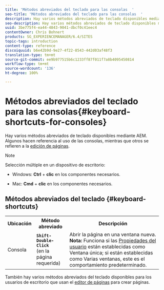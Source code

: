 ```yaml
---
title: 'Métodos abreviados del teclado para las consolas  '
seo-title: 'Métodos abreviados del teclado para las consolas  '
description: Hay varios métodos abreviados de teclado disponibles mediante AEM. Algunos hacen referencia al uso de las consolas, mientras que otros se refieren a la edición de páginas.
seo-description: Hay varios métodos abreviados de teclado disponibles mediante AEM. Algunos hacen referencia al uso de las consolas, mientras que otros se refieren a la edición de páginas.
uuid: 3be775f4-ea44-4843-9041-dbcf0c41eec4
contentOwner: Chris Bohnert
products: SG_EXPERIENCEMANAGER/6.4/SITES
topic-tags: introduction
content-type: reference
discoiquuid: b6e42b9d-9e27-4f22-8543-442d03af48f3
translation-type: tm+mt
source-git-commit: ee9b977515b6c1233ff87f011f7a8b4095450814
workflow-type: tm+mt
source-wordcount: '136'
ht-degree: 100%

---
```



# Métodos abreviados del teclado para las consolas{#keyboard-shortcuts-for-consoles}

Hay varios métodos abreviados de teclado disponibles mediante AEM. Algunos hacen referencia al uso de las consolas, mientras que otros se refieren a la [edición de páginas](/help/sites-classic-ui-authoring/classic-page-author-keyboard-shortcuts.md).

>[!NOTE]
>
>Selección múltiple en un dispositivo de escritorio:
>
>* Windows: **Ctrl** + **clic** en los componentes necesarios.
   >
   >
* Mac: **Cmd** + **clic** en los componentes necesarios.

>



## Métodos abreviados del teclado {#keyboard-shortcuts}

<table> 
 <tbody> 
  <tr> 
   <th>Ubicación</th> 
   <th>Método abreviado</th> 
   <th>Descripción</th> 
  </tr> 
  <tr> 
   <td>Consola</td> 
   <td><strong><code>Shift-Double-Click</code></strong><br /> (en la página requerida)</td> 
   <td>Abrir la página en una ventana nueva.<br />
<strong>Nota:</strong> Funciona si las <a href="/help/sites-classic-ui-authoring/author-env-user-props.md">Propiedades del usuario</a> están establecidas como Ventana única; si están establecidas como Varias ventanas, este es el comportamiento predeterminado.</td> 
  </tr> 
 </tbody> 
</table>

También hay varios métodos abreviados del teclado disponibles para los usuarios de escritorio que usan el [editor de páginas](/help/sites-classic-ui-authoring/classic-page-author-keyboard-shortcuts.md) para crear páginas.
